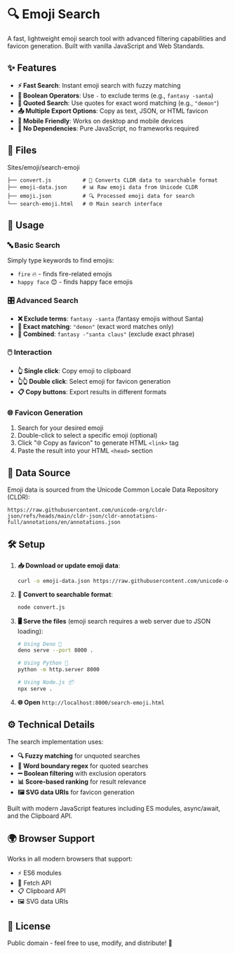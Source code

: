 # 🔍 Emoji Search

A fast, lightweight emoji search tool with advanced filtering capabilities and favicon generation. Built with vanilla JavaScript and Web Standards.

## ✨ Features

- **⚡ Fast Search**: Instant emoji search with fuzzy matching
- **🔧 Boolean Operators**: Use `-` to exclude terms (e.g., `fantasy -santa`)
- **🎯 Quoted Search**: Use quotes for exact word matching (e.g., `"demon"`)
- **📤 Multiple Export Options**: Copy as text, JSON, or HTML favicon
- **📱 Mobile Friendly**: Works on desktop and mobile devices
- **🚫 No Dependencies**: Pure JavaScript, no frameworks required

## 📁 Files

Sites/emoji/search-emoji

```
├── convert.js          # 🔄 Converts CLDR data to searchable format
├── emoji-data.json     # 📊 Raw emoji data from Unicode CLDR
├── emoji.json          # 🔍 Processed emoji data for search
└── search-emoji.html   # 🌐 Main search interface
```

## 🚀 Usage

### 🔤 Basic Search
Simply type keywords to find emojis:
- `fire` 🔥 - finds fire-related emojis
- `happy face` 😊 - finds happy face emojis

### 🎛️ Advanced Search
- **❌ Exclude terms**: `fantasy -santa` (fantasy emojis without Santa)
- **🎯 Exact matching**: `"demon"` (exact word matches only)
- **🔗 Combined**: `fantasy -"santa claus"` (exclude exact phrase)

### 🖱️ Interaction
- **👆 Single click**: Copy emoji to clipboard
- **👆👆 Double click**: Select emoji for favicon generation
- **📋 Copy buttons**: Export results in different formats

### 🌐 Favicon Generation
1. Search for your desired emoji
2. Double-click to select a specific emoji (optional)
3. Click "🌐 Copy as favicon" to generate HTML `<link>` tag
4. Paste the result into your HTML `<head>` section

## 📡 Data Source

Emoji data is sourced from the Unicode Common Locale Data Repository (CLDR):
```
https://raw.githubusercontent.com/unicode-org/cldr-json/refs/heads/main/cldr-json/cldr-annotations-full/annotations/en/annotations.json
```

## 🛠️ Setup

1. **📥 Download or update emoji data**:
   ```bash
   curl -o emoji-data.json https://raw.githubusercontent.com/unicode-org/cldr-json/refs/heads/main/cldr-json/cldr-annotations-full/annotations/en/annotations.json
   ```

2. **🔄 Convert to searchable format**:
   ```bash
   node convert.js
   ```

3. **🖥️ Serve the files** (emoji search requires a web server due to JSON loading):
   ```bash
   # Using Deno 🦕
   deno serve --port 8000 .
   
   # Using Python 🐍
   python -m http.server 8000
   
   # Using Node.js 📦
   npx serve .
   ```

4. **🌐 Open** `http://localhost:8000/search-emoji.html`

## ⚙️ Technical Details

The search implementation uses:
- **🔍 Fuzzy matching** for unquoted searches
- **🎯 Word boundary regex** for quoted searches  
- **➖ Boolean filtering** with exclusion operators
- **📊 Score-based ranking** for result relevance
- **🖼️ SVG data URIs** for favicon generation

Built with modern JavaScript features including ES modules, async/await, and the Clipboard API.

## 🌍 Browser Support

Works in all modern browsers that support:
- ⚡ ES6 modules
- 📡 Fetch API
- 📋 Clipboard API
- 🖼️ SVG data URIs

## 📄 License

Public domain - feel free to use, modify, and distribute! 🎉